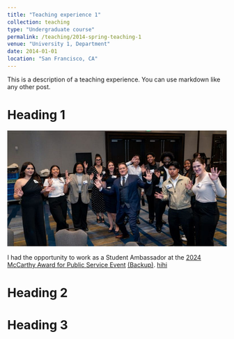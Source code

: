 ```yaml
---
title: "Teaching experience 1"
collection: teaching
type: "Undergraduate course"
permalink: /teaching/2014-spring-teaching-1
venue: "University 1, Department"
date: 2014-01-01
location: "San Francisco, CA"
---
```


This is a description of a teaching experience. You can use markdown like any other post.

Heading 1
======

![Group Photo](/images/mcCarthyAward.jpg)

I had the opportunity to work as a Student Ambassador at the [2024 McCarthy Award for Public Service Event](https://usfblogs.usfca.edu/mccarthy/2025/02/14/seeing-the-leo-t-mccarthy-awards-impact/) [(Backup)](/files/mcCarthyAward.html).
[hihi](/files/paper1.pdf)

Heading 2
======

Heading 3
======